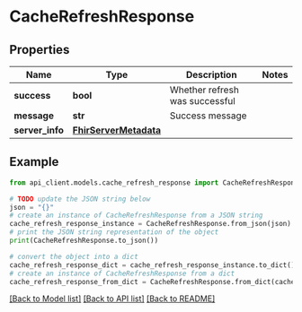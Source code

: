 # CacheRefreshResponse


## Properties

Name | Type | Description | Notes
------------ | ------------- | ------------- | -------------
**success** | **bool** | Whether refresh was successful | 
**message** | **str** | Success message | 
**server_info** | [**FhirServerMetadata**](FhirServerMetadata.md) |  | 

## Example

```python
from api_client.models.cache_refresh_response import CacheRefreshResponse

# TODO update the JSON string below
json = "{}"
# create an instance of CacheRefreshResponse from a JSON string
cache_refresh_response_instance = CacheRefreshResponse.from_json(json)
# print the JSON string representation of the object
print(CacheRefreshResponse.to_json())

# convert the object into a dict
cache_refresh_response_dict = cache_refresh_response_instance.to_dict()
# create an instance of CacheRefreshResponse from a dict
cache_refresh_response_from_dict = CacheRefreshResponse.from_dict(cache_refresh_response_dict)
```
[[Back to Model list]](../README.md#documentation-for-models) [[Back to API list]](../README.md#documentation-for-api-endpoints) [[Back to README]](../README.md)



